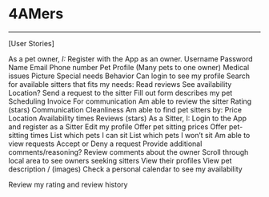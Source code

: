 # 4AMers
-----------
[User Stories]

As a pet owner, *I:*
 Register with the App as an owner.
Username
Password
Name
Email
Phone number
Pet Profile (Many pets to one owner)
Medical issues
Picture
Special needs
Behavior
 Can login to see my profile 
 Search for available sitters that fits my needs:
Read reviews
See availability
Location?
Send a request to the sitter
Fill out form 
describes my pet
Scheduling
Invoice
For communication
Am able to review the sitter 
Rating (stars)
Communication
Cleanliness
Am able to find pet sitters by:
Price
Location
Availability times
Reviews (stars)
As a Sitter, I:
Login to the App and register as a Sitter
Edit my profile
Offer pet sitting prices
Offer pet-sitting times
List which pets I can sit
List which pets I won’t sit
Am able to view requests
Accept or Deny a request
Provide additional comments/reasoning? 
Review comments about the owner
Scroll through local area to see owners seeking sitters
View their profiles
View pet description / (images)
Check a personal calendar to see my availability


Review my rating and review history
